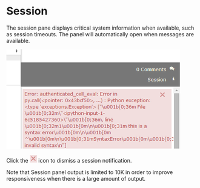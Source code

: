 # Session

The session pane displays critical system information when available, such as session timeouts. The panel will automatically open when messages are available.

![RCloud Session Information in the Right Windowshade Panel](img/session.png)

Click the ![Session Close Icon](img/session_close.png) icon to dismiss a session notification.

Note that Session panel output is limited to 10K in order to improve responsiveness when there is a large amount of output.



